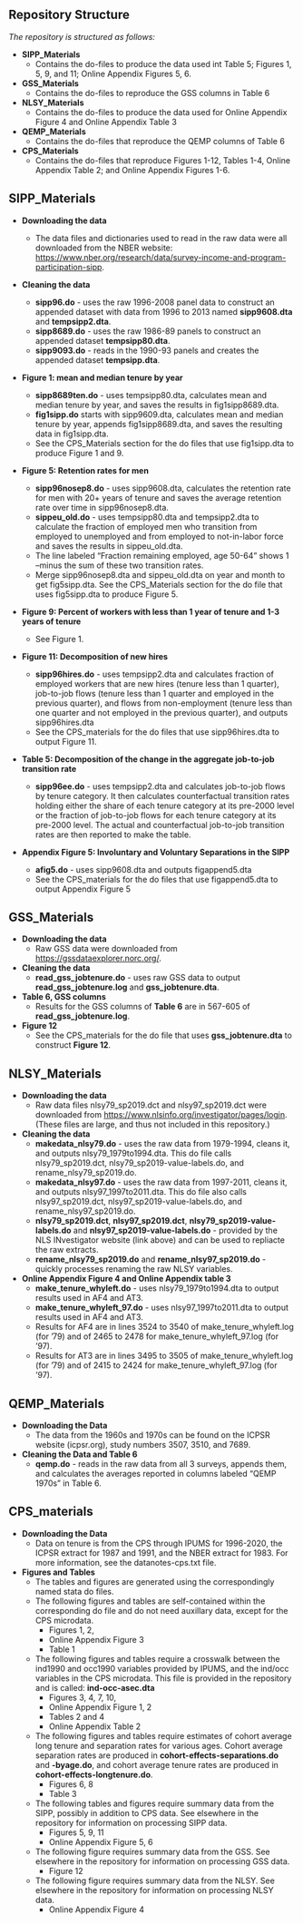 ﻿## Repository Structure

*The repository is structured as follows:*


- **SIPP_Materials**
  - Contains the do-files to produce the data used int Table 5; Figures 1, 5, 9, and 11; Online Appendix Figures 5, 6. 
- **GSS_Materials**
  - Contains the do-files to reproduce the GSS columns in Table 6
- **NLSY_Materials**
  - Contains the do-files to produce the data used for Online Appendix Figure 4 and Online Appendix Table 3
- **QEMP_Materials**
  - Contains the do-files that reproduce the QEMP columns of Table 6
- **CPS_Materials**
  - Contains the do-files that reproduce Figures 1-12, Tables 1-4, Online Appendix Table 2; and Online Appendix Figures 1-6.


 

## SIPP_Materials

- **Downloading the data**
  - The data files and dictionaries used to read in the raw data were all downloaded from the NBER website: https://www.nber.org/research/data/survey-income-and-program-participation-sipp. 
  
- **Cleaning the data**
  - **sipp96.do** - uses the raw 1996-2008 panel data to construct an appended dataset with data from 1996 to 2013 named **sipp9608.dta** and **tempsipp2.dta**.  
  - **sipp8689.do** - uses the raw 1986-89 panels to construct an appended dataset **tempsipp80.dta**.  
  - **sipp9093.do** - reads in the 1990-93 panels and creates the appended dataset **tempsipp.dta**.
  
- **Figure 1: mean and median tenure by year**
    - **sipp8689ten.do** - uses tempsipp80.dta, calculates mean and median tenure by year, and saves the results in fig1sipp8689.dta.
    - **fig1sipp.do** starts with sipp9609.dta, calculates mean and median tenure by year, appends fig1sipp8689.dta, and saves the resulting data in fig1sipp.dta.
    - See the CPS_Materials section for the do files that use fig1sipp.dta to produce Figure 1 and 9.
- **Figure 5: Retention rates for men**
    - **sipp96nosep8.do** - uses sipp9608.dta, calculates the retention rate for men with 20+ years of tenure and saves the average retention rate over time in sipp96nosep8.dta.
    - **sippeu_old.do** - uses tempsipp80.dta and tempsipp2.dta to calculate the fraction of employed men who transition from employed to unemployed and from employed to not-in-labor force and saves the results in sippeu_old.dta. 
    - The line labeled “Fraction remaining employed, age 50-64” shows 1 –minus the sum of these two transition rates.
    - Merge sipp96nosep8.dta and sippeu_old.dta on year and month to get fig5sipp.dta. See the CPS_Materials section for the do file that uses fig5sipp.dta to produce Figure 5.
- **Figure 9: Percent of workers with less than 1 year of tenure and 1-3 years of tenure**
    - See Figure 1.
- **Figure 11: Decomposition of new hires**
    - **sipp96hires.do** - uses tempsipp2.dta and calculates fraction of employed workers that are new hires (tenure less than 1 quarter), job-to-job flows (tenure less than 1 quarter and employed in the previous quarter), and flows from non-employment (tenure less than one quarter and not employed in the previous quarter), and outputs sipp96hires.dta 
    - See the CPS_materials for the do files that use sipp96hires.dta to output Figure 11.
- **Table 5: Decomposition of the change in the aggregate job-to-job transition rate**
    - **sipp96ee.do** - uses tempsipp2.dta and calculates job-to-job flows by tenure category.  It then calculates counterfactual transition rates holding either the share of each tenure category at its pre-2000 level or the fraction of job-to-job flows for each tenure category at its pre-2000 level.  The actual and counterfactual job-to-job transition rates are then reported to make the table.
- **Appendix Figure 5: Involuntary and Voluntary Separations in the SIPP**
  - **afig5.do** - uses sipp9608.dta and outputs figappend5.dta
  - See the CPS_materials for the do files that use figappend5.dta to output Appendix Figure 5

## GSS_Materials

- **Downloading the data**
  - Raw GSS data were downloaded from https://gssdataexplorer.norc.org/. 
- **Cleaning the data**
  - **read_gss_jobtenure.do** - uses raw GSS data to output **read_gss_jobtenure.log** and **gss_jobtenure.dta**.
- **Table 6, GSS columns**
  - Results for the GSS columns of **Table 6** are in 567-605 of **read_gss_jobtenure.log**.
- **Figure 12**
  - See the CPS_materials for the do file that uses **gss_jobtenure.dta** to construct **Figure 12**.


## NLSY_Materials 
- **Downloading the data**
  - Raw data files nlsy79_sp2019.dct and nlsy97_sp2019.dct were downloaded from https://www.nlsinfo.org/investigator/pages/login. (These files are large, and thus not included in this repository.)
- **Cleaning the data**
  - **makedata_nlsy79.do** - uses the raw data from 1979-1994, cleans it, and outputs nlsy79_1979to1994.dta. This do file calls nlsy79_sp2019.dct, nlsy79_sp2019-value-labels.do, and rename_nlsy79_sp2019.do.
  - **makedata_nlsy97.do** - uses the raw data from 1997-2011, cleans it, and outputs nlsy97_1997to2011.dta. This do file also calls nlsy97_sp2019.dct, nlsy97_sp2019-value-labels.do, and rename_nlsy97_sp2019.do.
  - **nlsy79_sp2019.dct**, **nlsy97_sp2019.dct**, **nlsy79_sp2019-value-labels.do** and **nlsy97_sp2019-value-labels.do** - provided by the NLS INvestigator website (link above) and can be used to repliacte the raw extracts.
  - **rename_nlsy79_sp2019.do** and **rename_nlsy97_sp2019.do** - quickly processes renaming the raw NLSY variables.
- **Online Appendix Figure 4 and Online Appendix table 3**
  - **make_tenure_whyleft.do** - uses nlsy79_1979to1994.dta to output results used in AF4 and AT3. 
  - **make_tenure_whyleft_97.do** - uses nlsy97_1997to2011.dta to output results used in AF4 and AT3. 
  - Results for AF4 are in lines 3524 to 3540 of make_tenure_whyleft.log (for ’79) and of 2465 to 2478 for make_tenure_whyleft_97.log (for ’97).
  - Results for AT3 are in lines 3495 to 3505 of make_tenure_whyleft.log (for ’79) and of 2415 to 2424 for make_tenure_whyleft_97.log (for ’97). 


## QEMP_Materials

- **Downloading the Data**
  - The data from the 1960s and 1970s can be found on the ICPSR website (icpsr.org), study numbers 3507, 3510, and 7689.
- **Cleaning the Data and Table 6**
  - **qemp.do** - reads in the raw data from all 3 surveys, appends them, and calculates the averages reported in columns labeled “QEMP 1970s” in Table 6.


## CPS_materials ##

- **Downloading the Data**
  - Data on tenure is from the CPS through IPUMS for 1996-2020, the ICPSR extract for 1987 and 1991, and the NBER extract for 1983. For more information, see the datanotes-cps.txt file.
- **Figures and Tables**
  - The tables and figures are generated using the correspondingly named stata do files. 
  - The following figures and tables are self-contained within the corresponding do file and do not need auxillary data, except for the CPS microdata.
    - Figures 1, 2, 
    - Online Appendix Figure 3 
    - Table 1
  - The following figures and tables require a crosswalk between the ind1990 and occ1990 variables provided by IPUMS, and the ind/occ variables in the CPS microdata. This file is provided in the repository and is called: **ind-occ-asec.dta** 
    - Figures 3, 4, 7, 10, 
    - Online Appendix Figure 1, 2
    - Tables 2 and 4
    - Online Appendix Table 2
  - The following figures and tables require estimates of cohort average long tenure and separation rates for various ages. Cohort average separation rates are produced in **cohort-effects-separations.do** and **-byage.do**, and cohort average tenure rates are produced in **cohort-effects-longtenure.do**.   
    - Figures 6, 8
    - Table 3 
  - The following tables and figures require summary data from the SIPP, possibly in addition to CPS data.  See elsewhere in the repository for information on processing SIPP data.
    - Figures 5, 9, 11
    - Online Appendix Figure 5, 6
  - The following figure requires summary data from the GSS.  See elsewhere in the repository for information on processing GSS data.
     - Figure 12
   - The following figure requires summary data from the NLSY.  See elsewhere in the repository for information on processing NLSY data.
     - Online Appendix Figure 4

